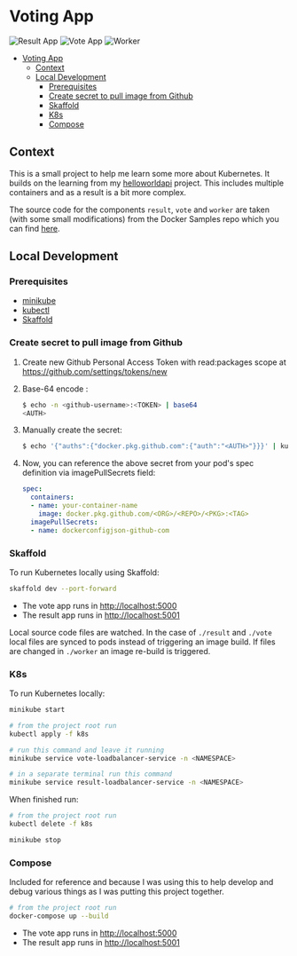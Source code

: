 # Voting App

![Result App](https://github.com/sam-atkins/voting-app/workflows/PublishResultAppDockerImage/badge.svg)
![Vote App](https://github.com/sam-atkins/voting-app/workflows/PublishVoteAppDockerImage/badge.svg)
![Worker](https://github.com/sam-atkins/voting-app/workflows/PublishWorkerDockerImage/badge.svg)

- [Voting App](#voting-app)
  - [Context](#context)
  - [Local Development](#local-development)
    - [Prerequisites](#prerequisites)
    - [Create secret to pull image from Github](#create-secret-to-pull-image-from-github)
    - [Skaffold](#skaffold)
    - [K8s](#k8s)
    - [Compose](#compose)

## Context

This is a small project to help me learn some more about Kubernetes. It builds on the learning from my [helloworldapi](https://github.com/sam-atkins/helloworldapi) project. This includes multiple containers and as a result is a bit more complex.

The source code for the components `result`, `vote` and `worker` are taken (with some small modifications) from the Docker Samples repo which you can find [here](https://github.com/dockersamples/example-voting-app).

## Local Development

### Prerequisites

- [minikube](https://minikube.sigs.k8s.io/docs/)
- [kubectl](https://kubernetes.io/docs/tasks/tools/install-kubectl/)
- [Skaffold](https://skaffold.dev)

### Create secret to pull image from Github

1. Create new Github Personal Access Token with read:packages scope at https://github.com/settings/tokens/new
2. Base-64 encode <your-github-username>:<TOKEN>

    ```bash
    $ echo -n <github-username>:<TOKEN> | base64
    <AUTH>
    ```

3. Manually create the secret:

    ```bash
    $ echo '{"auths":{"docker.pkg.github.com":{"auth":"<AUTH>"}}}' | kubectl create secret generic dockerconfigjson-github-com --type=kubernetes.io/dockerconfigjson --from-file=.dockerconfigjson=/dev/stdin
    ```

3. Now, you can reference the above secret from your pod's spec definition via imagePullSecrets field:

    ```yaml
    spec:
      containers:
      - name: your-container-name
        image: docker.pkg.github.com/<ORG>/<REPO>/<PKG>:<TAG>
      imagePullSecrets:
      - name: dockerconfigjson-github-com
    ```

### Skaffold

To run Kubernetes locally using Skaffold:

```bash
skaffold dev --port-forward
```

- The vote app runs in [http://localhost:5000](http://localhost:5000)
- The result app runs in [http://localhost:5001](http://localhost:5001)

Local source code files are watched. In the case of `./result` and `./vote` local files are synced to pods instead of triggering an image build. If files are changed in  `./worker` an image re-build is triggered.

### K8s

To run Kubernetes locally:

```bash
minikube start

# from the project root run
kubectl apply -f k8s

# run this command and leave it running
minikube service vote-loadbalancer-service -n <NAMESPACE>

# in a separate terminal run this command
minikube service result-loadbalancer-service -n <NAMESPACE>
```

When finished run:

```bash
# from the project root run
kubectl delete -f k8s

minikube stop
```

### Compose

Included for reference and because I was using this to help develop and debug various things as I was putting this project together.

```bash
# from the project root run
docker-compose up --build
```

- The vote app runs in [http://localhost:5000](http://localhost:5000)
- The result app runs in [http://localhost:5001](http://localhost:5001)
